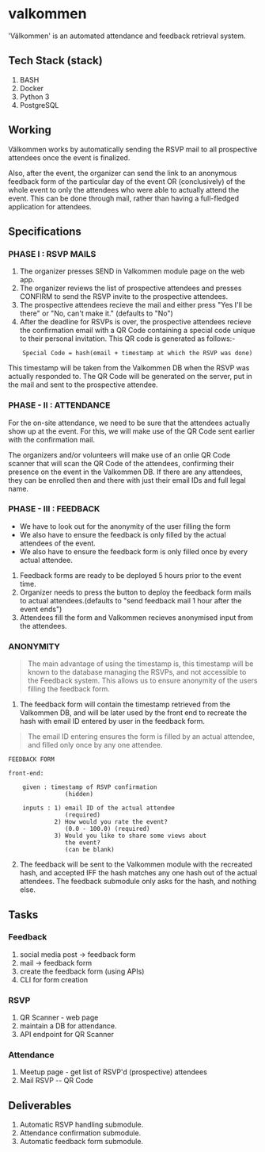 # valkommen

'Välkommen' is an automated attendance and feedback retrieval system.

## Tech Stack (stack)
1. BASH
2. Docker
3. Python 3
4. PostgreSQL

## Working

Välkommen works by automatically sending the RSVP mail to all prospective attendees once the event is finalized.

Also, after the event, the organizer can send the link to an anonymous feedback form of the particular day of the event OR (conclusively) of the whole event to only the attendees who were able to actually attend the event. This can be done through mail, rather than having a full-fledged application for attendees.

## Specifications

### PHASE I : RSVP MAILS

1. The organizer presses SEND in Valkommen module page on the web app. 
2. The organizer reviews the list of prospective attendees and presses CONFIRM to send the RSVP invite to the prospective attendees.
3. The prospective attendees recieve the mail and either press "Yes I'll be there" or "No, can't make it." (defaults to "No")
4. After the deadline for RSVPs is over, the prospective attendees recieve the confirmation email with a QR Code containing a special code unique to their personal invitation. This QR code is generated as follows:-

```
    Special Code = hash(email + timestamp at which the RSVP was done)
```

This timestamp will be taken from the Valkommen DB when the RSVP was actually responded to. The QR Code will be generated on the server, put in the mail and sent to the prospective attendee.

### PHASE - II : ATTENDANCE

For the on-site attendance, we need to be sure that the attendees actually show up at the event. For this, we will make use of the QR Code sent earlier with the confirmation mail.

The organizers and/or volunteers will make use of an onlie QR Code scanner that will scan the QR Code of the attendees, confirming their presence on the event in the Valkommen DB. If there are any attendees, they can be enrolled then and there with just their email IDs and full legal name.

### PHASE - III : FEEDBACK

- We have to look out for the anonymity of the user filling the form
- We also have to ensure the feedback is only filled by the actual attendees of the event.
- We also have to ensure the feedback form is only filled once by every actual attendee.

1. Feedback forms are ready to be deployed 5 hours prior to the event time. 
2. Organizer needs to press the button to deploy the feedback form mails to actual attendees.(defaults to "send feedback mail 1 hour after the event ends")
3. Attendees fill the form and Valkommen recieves anonymised input from the attendees.

### ANONYMITY

>The main advantage of using the timestamp is, this timestamp will be known to the database managing the RSVPs, and not accessible to the Feedback system. This allows us to ensure anonymity of the users filling the feedback form.

1. The feedback form will contain the timestamp retrieved from the Valkommen DB, and will be later used by the front end to recreate the hash with email ID entered by user in the feedback form. 

>The email ID entering ensures the form is filled by an actual attendee, and filled only once by any one attendee.

```
FEEDBACK FORM

front-end:

    given : timestamp of RSVP confirmation
                (hidden)

    inputs : 1) email ID of the actual attendee
                (required)
             2) How would you rate the event? 
                (0.0 - 100.0) (required)
             3) Would you like to share some views about 
                the event? 
                (can be blank)
```

2. The feedback will be sent to the Valkommen module with the recreated hash, and accepted IFF the hash matches any one hash out of the actual attendees. The feedback submodule only asks for the hash, and nothing else.

## Tasks
### Feedback
1. social media post -> feedback form
2. mail -> feedback form
3. create the feedback form (using APIs)
4. CLI for form creation

### RSVP
1. QR Scanner - web page
2. maintain a DB for attendance.
3. API endpoint for QR Scanner

### Attendance
1. Meetup page - get list of RSVP'd (prospective) attendees
2. Mail RSVP -- QR Code

## Deliverables
1. Automatic RSVP handling submodule.
2. Attendance confirmation submodule.
2. Automatic feedback form submodule.
